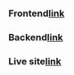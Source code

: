 ### Frontend[link](https://github.com/akhilapatan99/MyntraProject.git)
### Backend[link](https://mica-lofty-eclipse.glitch.me)
### Live site[link](https://akhilapatan99.github.io/MyntraProject/)